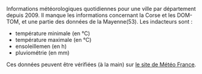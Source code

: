 Informations météorologiques quotidiennes pour une ville par département depuis 2009. Il manque les informations concernant la Corse et les DOM-TOM, et une partie des données de la Mayenne(53). Les indacteurs sont :
* température minimale (en °C)
* température maximale (en °C)
* ensoleillemen (en h)
* pluviométrie (en mm)

Ces données peuvent être vérifiées (à la main) sur [le site de Météo France](http://www.meteofrance.com/climat/meteo-date-passee).
